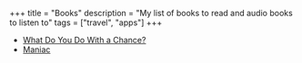 +++
title = "Books"
description = "My list of books to read and audio books to listen to"
tags = ["travel", "apps"]
+++

- [What Do You Do With a Chance?](https://world.hey.com/dhh/what-do-you-do-with-a-chance-24c0714b)
- [Maniac](https://www.amazon.com/Audible-The-MANIAC/dp/B0BVP85QH6)
